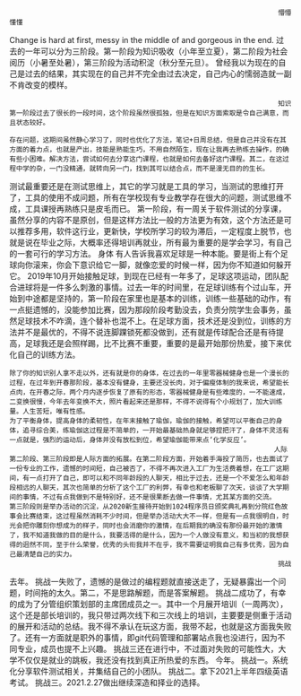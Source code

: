                                                                        懵懵懂懂
  Change is hard at first, messy in the middle of and gorgeous in the end.
	过去的一年可以分为三阶段。第一阶段为知识吸收（小年至立夏），第二阶段为社会阅历（小暑至处暑），第三阶段为活动积淀（秋分至元旦）。
	曾经我以为现在的自己是过去的结果，其实现在的自己并不完全由过去决定，自己内心的懦弱造就一副不肯改变的模样。
  
                                                                       知识
	第一阶段过去了很长的一段时间，这个阶段虽然很孤独，但是在知识方面索取是令自己满意，而且状态较好。

	存在问题，这期间虽然静心学习了，同时也优化了方法，笔记+日周总结，但是自己并没有在其方面的着力点，也就是产出，技能是熟能生巧，不用自然陌生，现在让我再去熟练去操作，的确有些小困难。解决方法，尝试如何去分享这门课程，也就是如何去备好这门课程。其二，在这过程中学的杂，一门没精通，就转向另一门，找到其可以结合点，而不是漫无目的的生长。
 
  测试最重要还是在测试思维上，其它的学习就是工具的学习，当测试的思维打开了，工具的使用不成问题，所有在学校现有专业教学存在很大的问题，测试思维不成，工具课授再熟练只是皮毛而已。
	第一阶段，有一周关于软件测试的分享课，虽然分享的内容不是原创，但是这样方法比一般的方法更为有效，这个方法还是可以推荐多用，软件这行业，更新快，学校所学习的较为滞后，一定程度上脱节，也就是说在毕业之际，大概率还得培训再就业，所有最为重要的是学会学习，有自己的一套可行的学习方法。
                                                                       身体
	有人告诉我喜欢足球是一种本能。要是街上有个足球向你滚来，你会下意识给它一脚，就像恋爱的时候一样，因为你不知道如何躲开它。
	2019年10月开始接触足球，到现在已经有一年多了，足球这项运动，团队配合进球将是一件多么刺激的事情。过去一年的时间里，在足球训练有个过山车，开始到中途都是坚持的，第一阶段在家里也是基本的训练，训练一些基础的动作，有一点挺遗憾的，没能参加比赛，因为那段阶段考勤没去，负责分院学生会事务，虽然足球技术不咋滴，连个替补也混不上。在足球方面，技术还是没到位，训练的方法并不是最优的，不得不说连脚踝锁死都没做到，还有就是传球配合还是有待提高，足球我还是会照样踢，比不比赛不重要，重要的是最开始那份热爱，接下来优化自己的训练方法。
 
	除了你的知识别人拿不走以外，还有就是你的身体，在过去的一年里零器械健身也是一个漫长的过程，在过年到开春那阶段，基本没有健身，主要还没长肉，对于偏瘦体制的我来说，希望能长点肉，在开春之际，两个月内逐步恢复了原有的形态，零器械健身是有些难度的，一不能速成，二变换很慢，今年去年变换不大，照片看起来还是那样，不得不说得有个小规划了，加大训练量。人生苦短，唯有性感。
	为了平衡身体，提高身体的柔韧性，在年末接触了瑜伽，瑜伽的接触，希望可以平衡自己的身体，追寻综合美，练瑜伽这过程是不简单的，一开始最基础热身就足够捏把汗了，身体不灵活有一点就是，强烈的运动后，身体并没有放松到位，希望瑜伽能带来点‘化学反应’。
                                                                      人际
	第二阶段、第三阶段即是人际方面的拓展。在第二阶段方面，开始着手海投了简历，也去面试了一份专业的工作，遗憾的时间短，自己被否了，不得不再次进入工厂为生活费着想，在工厂这期间，有一点打开了自己，即可以和不同年龄段的人聊天，相比于过去，还是一个不爱怎么和年龄段相远的人聊天，其次也简单的分析了这个工厂的利弊，有幸也和老板聊了次天，谈谈了大学期间的事情，不过有点我做到不是特别好，还不是很果断去做一件事情，尤其某方面的交流。
	第三阶段则是举办活动的沉淀，从2020新生接待开始到1024程序员日颁奖典礼再到分院红色故事会比赛结束，这过程虽然消耗不少时间，但是举办活动大大不一样，但是有一点我很明白，时光会把你雕刻你想成为的样子，同时也会消磨你的激情，在后期我的确没有那份最开始的激情了，我不知道我做的目的是什么，我要活得的是什么，因为一个人做没有意义，和当初的我想获得的迥然不同，至于什么荣誉，优秀的头衔我并不在乎，我不需要证明我自己有多优秀，因为自己最清楚自己的实力。
                                                                       挑战
去年。
挑战一失败了，遗憾的是做过的编程题就直接送走了，无疑暴露出一个问题，时间拖的太久。第二，不是思路解题，而是答案解题。
挑战二成功了，有幸的成为了分管组织策划部的主席团成员之一。其中一个月展开培训（一周两次），这个还是部长培训的，我只带过两次线下和三次线上的培训，主要要是侧重于活动的展开和活动的总结。我不得不承认在玩这方面，我带不起，也就是这方面我失败了。还有一方面就是职外的事情，即git代码管理和部署站点我也没进行，因为不同专业，成员也提不上兴趣。
挑战三还在进行中，不过面对失败的可能性大，大学不仅仅是就业的跳板，我还没有找到真正所热爱的东西。
今年。
挑战一。系统化分享软件测试相关，并集结自己的小团队。
挑战二。拿下2021上半年四级英语考试。
挑战三。2021.2.27做出继续深造和择业的选择。

